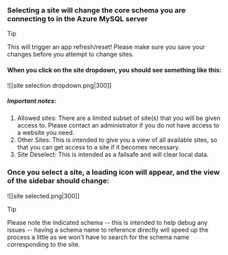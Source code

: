 ### Selecting a site will change the core schema you are connecting to in the Azure MySQL server

> [!tip]
> This will trigger an app refresh/reset! Please make sure you save your changes before you attempt to change sites.

#### When you click on the site dropdown, you should see something like this:

![[site selection dropdown.png|300]]

##### Important notes:

1. Allowed sites: There are a limited subset of site(s) that you will be given access to. Please contact an
   administrator if you do not have access to a website you need.
2. Other Sites: This is intended to give you a view of all available sites, so that you can get access to a site if it
   becomes necessary.
3. Site Deselect: This is intended as a failsafe and will clear local data.

### Once you select a site, a loading icon will appear, and the view of the sidebar should change:

![[site selected.png|300]]

> [!tip]
> Please note the indicated schema -- this is intended to help debug any issues -- having a schema name to reference
> directly will speed up the process a little as we won't have to search for the schema name corresponding to the site.
